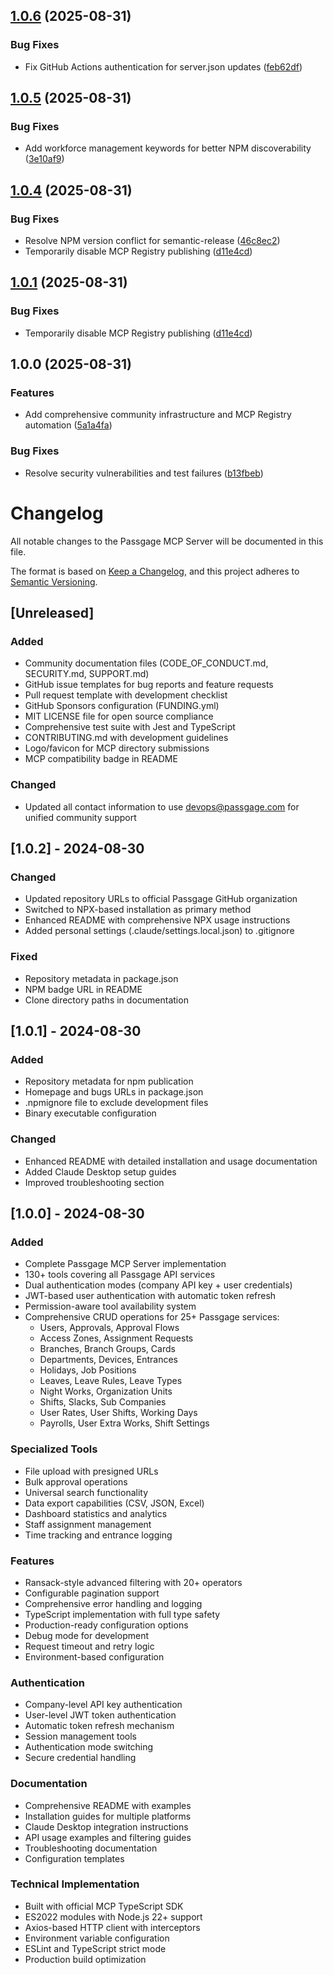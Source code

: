 ## [1.0.6](https://github.com/passgage/mcp-server/compare/v1.0.5...v1.0.6) (2025-08-31)

### Bug Fixes

* Fix GitHub Actions authentication for server.json updates ([feb62df](https://github.com/passgage/mcp-server/commit/feb62dfbe853294145d32b7f665ae4f4d8f0b9d3))

## [1.0.5](https://github.com/passgage/mcp-server/compare/v1.0.4...v1.0.5) (2025-08-31)

### Bug Fixes

* Add workforce management keywords for better NPM discoverability ([3e10af9](https://github.com/passgage/mcp-server/commit/3e10af92d358c839d0f4200a419d30d53b00d33d))

## [1.0.4](https://github.com/passgage/mcp-server/compare/v1.0.3...v1.0.4) (2025-08-31)

### Bug Fixes

* Resolve NPM version conflict for semantic-release ([46c8ec2](https://github.com/passgage/mcp-server/commit/46c8ec2f0a8068111a36d91f2812d33cb44c3a36))
* Temporarily disable MCP Registry publishing ([d11e4cd](https://github.com/passgage/mcp-server/commit/d11e4cd6ae16162f5f848d9c9ab5e22395d19521))

## [1.0.1](https://github.com/passgage/mcp-server/compare/v1.0.0...v1.0.1) (2025-08-31)

### Bug Fixes

* Temporarily disable MCP Registry publishing ([d11e4cd](https://github.com/passgage/mcp-server/commit/d11e4cd6ae16162f5f848d9c9ab5e22395d19521))

## 1.0.0 (2025-08-31)

### Features

* Add comprehensive community infrastructure and MCP Registry automation ([5a1a4fa](https://github.com/passgage/mcp-server/commit/5a1a4fa1ad6b566e66bdf42426e6b04a69b710f2))

### Bug Fixes

* Resolve security vulnerabilities and test failures ([b13fbeb](https://github.com/passgage/mcp-server/commit/b13fbebf194df04e423416ec341d9a0666534a3f))

# Changelog

All notable changes to the Passgage MCP Server will be documented in this file.

The format is based on [Keep a Changelog](https://keepachangelog.com/en/1.0.0/),
and this project adheres to [Semantic Versioning](https://semver.org/spec/v2.0.0.html).

## [Unreleased]

### Added
- Community documentation files (CODE_OF_CONDUCT.md, SECURITY.md, SUPPORT.md)
- GitHub issue templates for bug reports and feature requests
- Pull request template with development checklist
- GitHub Sponsors configuration (FUNDING.yml)
- MIT LICENSE file for open source compliance
- Comprehensive test suite with Jest and TypeScript
- CONTRIBUTING.md with development guidelines
- Logo/favicon for MCP directory submissions
- MCP compatibility badge in README

### Changed
- Updated all contact information to use devops@passgage.com for unified community support

## [1.0.2] - 2024-08-30

### Changed
- Updated repository URLs to official Passgage GitHub organization
- Switched to NPX-based installation as primary method
- Enhanced README with comprehensive NPX usage instructions
- Added personal settings (.claude/settings.local.json) to .gitignore

### Fixed
- Repository metadata in package.json
- NPM badge URL in README
- Clone directory paths in documentation

## [1.0.1] - 2024-08-30

### Added
- Repository metadata for npm publication
- Homepage and bugs URLs in package.json
- .npmignore file to exclude development files
- Binary executable configuration

### Changed
- Enhanced README with detailed installation and usage documentation
- Added Claude Desktop setup guides
- Improved troubleshooting section

## [1.0.0] - 2024-08-30

### Added
- Complete Passgage MCP Server implementation
- 130+ tools covering all Passgage API services
- Dual authentication modes (company API key + user credentials)
- JWT-based user authentication with automatic token refresh
- Permission-aware tool availability system
- Comprehensive CRUD operations for 25+ Passgage services:
  - Users, Approvals, Approval Flows
  - Access Zones, Assignment Requests
  - Branches, Branch Groups, Cards
  - Departments, Devices, Entrances
  - Holidays, Job Positions
  - Leaves, Leave Rules, Leave Types
  - Night Works, Organization Units
  - Shifts, Slacks, Sub Companies
  - User Rates, User Shifts, Working Days
  - Payrolls, User Extra Works, Shift Settings

### Specialized Tools
- File upload with presigned URLs
- Bulk approval operations
- Universal search functionality
- Data export capabilities (CSV, JSON, Excel)
- Dashboard statistics and analytics
- Staff assignment management
- Time tracking and entrance logging

### Features
- Ransack-style advanced filtering with 20+ operators
- Configurable pagination support
- Comprehensive error handling and logging
- TypeScript implementation with full type safety
- Production-ready configuration options
- Debug mode for development
- Request timeout and retry logic
- Environment-based configuration

### Authentication
- Company-level API key authentication
- User-level JWT token authentication
- Automatic token refresh mechanism
- Session management tools
- Authentication mode switching
- Secure credential handling

### Documentation
- Comprehensive README with examples
- Installation guides for multiple platforms
- Claude Desktop integration instructions
- API usage examples and filtering guides
- Troubleshooting documentation
- Configuration templates

### Technical Implementation
- Built with official MCP TypeScript SDK
- ES2022 modules with Node.js 22+ support
- Axios-based HTTP client with interceptors
- Environment variable configuration
- ESLint and TypeScript strict mode
- Production build optimization
